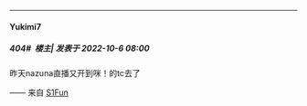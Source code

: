

*****

####  Yukimi7  
##### 404#         楼主| 发表于 2022-10-6 08:00

昨天nazuna直播又开到咪！的tc去了

—— 来自 [S1Fun](https://s1fun.koalcat.com)

